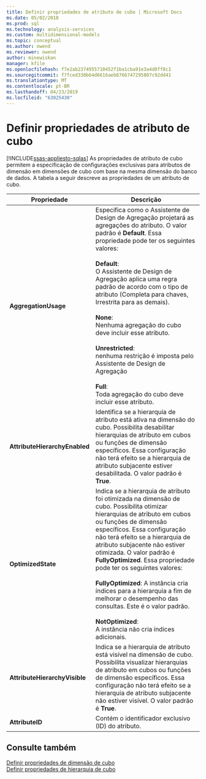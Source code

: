 ```yaml
---
title: Definir propriedades de atributo de cubo | Microsoft Docs
ms.date: 05/02/2018
ms.prod: sql
ms.technology: analysis-services
ms.custom: multidimensional-models
ms.topic: conceptual
ms.author: owend
ms.reviewer: owend
author: minewiskan
manager: kfile
ms.openlocfilehash: f7e2ab2374955710452f1ba1cba91e3a4d8ff8c1
ms.sourcegitcommit: f7fced330b64d6616aeb8766747295807c92dd41
ms.translationtype: MT
ms.contentlocale: pt-BR
ms.lasthandoff: 04/23/2019
ms.locfileid: "63025430"
---
```

# <a name="define-cube-attribute-properties"></a>Definir propriedades de atributo de cubo
[!INCLUDE[ssas-appliesto-sqlas](../../includes/ssas-appliesto-sqlas.md)]
  As propriedades de atributo de cubo permitem a especificação de configurações exclusivas para atributos de dimensão em dimensões de cubo com base na mesma dimensão do banco de dados. A tabela a seguir descreve as propriedades de um atributo de cubo.  
  
|Propriedade|Descrição|  
|--------------|-----------------|  
|**AggregationUsage**|Especifica como o Assistente de Design de Agregação projetará as agregações do atributo. O valor padrão é **Default**. Essa propriedade pode ter os seguintes valores:<br /><br /> **Default**:<br />                    O Assistente de Design de Agregação aplica uma regra padrão de acordo com o tipo de atributo (Completa para chaves, Irrestrita para as demais).<br /><br /> **None**:<br />                    Nenhuma agregação do cubo deve incluir esse atributo.<br /><br /> **Unrestricted**:<br />                    nenhuma restrição é imposta pelo Assistente de Design de Agregação<br /><br /> **Full**:<br />                    Toda agregação do cubo deve incluir esse atributo.|  
|**AttributeHierarchyEnabled**|Identifica se a hierarquia de atributo está ativa na dimensão do cubo. Possibilita desabilitar hierarquias de atributo em cubos ou funções de dimensão específicos. Essa configuração não terá efeito se a hierarquia de atributo subjacente estiver desabilitada. O valor padrão é **True**.|  
|**OptimizedState**|Indica se a hierarquia de atributo foi otimizada na dimensão de cubo. Possibilita otimizar hierarquias de atributo em cubos ou funções de dimensão específicos. Essa configuração não terá efeito se a hierarquia de atributo subjacente não estiver otimizada. O valor padrão é **FullyOptimized**. Essa propriedade pode ter os seguintes valores:<br /><br /> **FullyOptimized**: A instância cria índices para a hierarquia a fim de melhorar o desempenho das consultas. Este é o valor padrão.<br /><br /> **NotOptimized**:<br />                    A instância não cria índices adicionais.|  
|**AttributeHierarchyVisible**|Indica se a hierarquia de atributo está visível na dimensão de cubo. Possibilita visualizar hierarquias de atributo em cubos ou funções de dimensão específicos. Essa configuração não terá efeito se a hierarquia de atributo subjacente não estiver visível. O valor padrão é **True**.|  
|**AttributeID**|Contém o identificador exclusivo (ID) do atributo.|  
  
## <a name="see-also"></a>Consulte também  
 [Definir propriedades de dimensão de cubo](../../analysis-services/multidimensional-models/define-cube-dimension-properties.md)   
 [Definir propriedades de hierarquia de cubo](../../analysis-services/multidimensional-models/define-cube-hierarchy-properties.md)  
  
  
